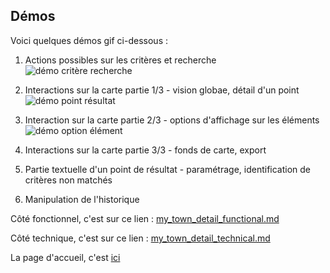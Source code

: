 ## Démos

Voici quelques démos gif ci-dessous :

1. Actions possibles sur les critères et recherche  
    ![démo critère recherche](/demos/01_demo_critere_recherche.gif)
    
2. Interactions sur la carte partie 1/3 - vision globae, détail d'un point  
    ![démo point résultat](/demos/02_demo_globale_point.gif)
    
3. Interaction sur la carte partie 2/3 - options d'affichage sur les éléments  
    ![démo option élément](/demos/03_demo_option_element.gif)
    
3. Interactions sur la carte partie 3/3 - fonds de carte, export

4. Partie textuelle d'un point de résultat - paramétrage, identification de critères non matchés

5. Manipulation de l'historique

Côté fonctionnel, c'est sur ce lien : [my_town_detail_functional.md](/my_town_detail_functional.md "détails fonctionnels sur le projet")

Côté technique, c'est sur ce lien : [my_town_detail_technical.md](/my_town_detail_technical.md "détails techniques sur le projet")

La page d'accueil, c'est [ici](https://github.com/nicolas-sarramagna/ou-habiter-cote-atlantique)

